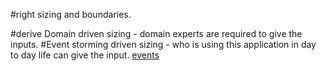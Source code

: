 #right sizing and boundaries.

#derive Domain driven sizing - domain experts are required to give the inputs.
#Event storming driven sizing - 
    who is using this application in day to day life can give the input.
    <a href="https://www.lucidchart.com/blog/ddd-event-storming"> events </a>